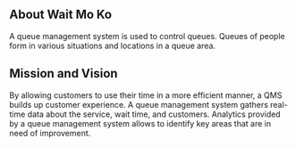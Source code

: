 ## About Wait Mo Ko

A queue management system is used to control queues. Queues of people form in various situations and locations in a queue area. 

## Mission and Vision

By allowing customers to use their time in a more efficient manner, a QMS builds up customer experience. A queue management system gathers real-time data about the service, wait time, and customers. Analytics provided by a queue management system allows to identify key areas that are in need of improvement.

